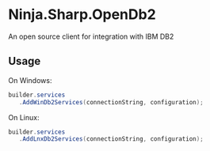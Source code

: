 # Ninja.Sharp.OpenDb2

An open source client for integration with IBM DB2

## Usage

On Windows:

``` csharp
builder.services
   .AddWinDb2Services(connectionString, configuration);
```

On Linux:

``` csharp
builder.services
   .AddLnxDb2Services(connectionString, configuration);
```